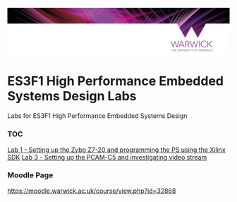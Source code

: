 <p align="center"> 
<img src="lab_1/resource/banner.png">
</p>

# ES3F1 High Performance Embedded Systems Design Labs
Labs for ES3F1 High Performance Embedded Systems Design

### TOC
[Lab 1 - Setting up the Zybo Z7-20 and programming the PS using the Xilinx SDK](/lab_1)
[Lab 3 - Setting up the PCAM-C5 and investigating video stream](/lab_3)

### Moodle Page

https://moodle.warwick.ac.uk/course/view.php?id=32868
